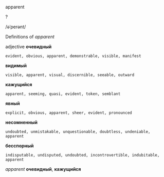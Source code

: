 apparent

?

/əˈperənt/

Definitions of _apparent_

adjective
**очевидный**

    evident, obvious, apparent, demonstrable, visible, manifest
**видимый**

    visible, apparent, visual, discernible, seeable, outward
**кажущийся**

    apparent, seeming, quasi, evident, token, semblant
**явный**

    explicit, obvious, apparent, sheer, evident, pronounced
**несомненный**

    undoubted, unmistakable, unquestionable, doubtless, undeniable, apparent
**бесспорный**

    indisputable, undisputed, undoubted, incontrovertible, indubitable, apparent

_apparent_
**очевидный**, **кажущийся**
